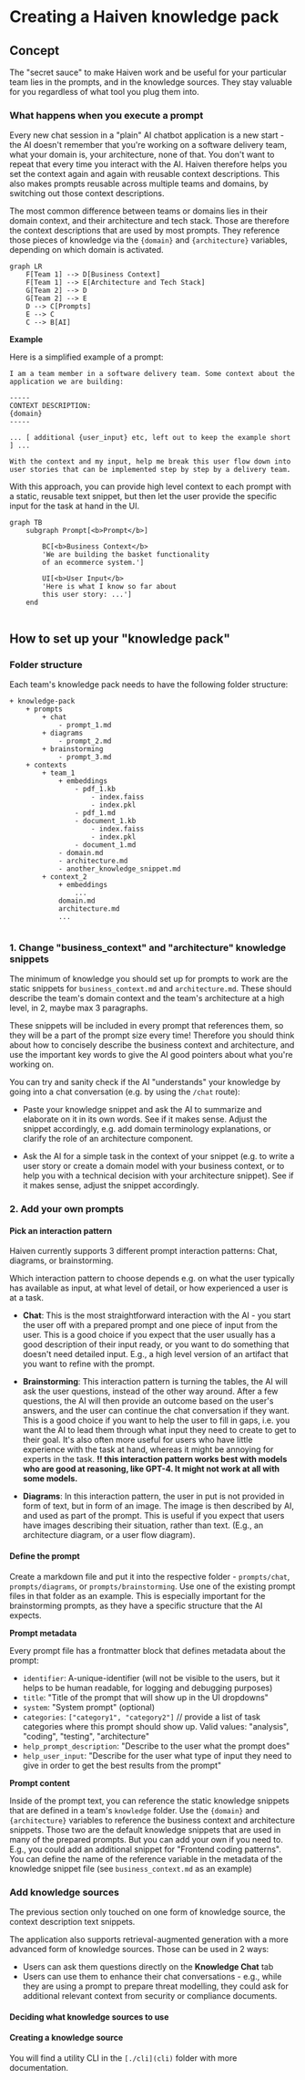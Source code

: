 
# Creating a Haiven knowledge pack

## Concept
The "secret sauce" to make Haiven work and be useful for your particular team lies in the prompts, and in the knowledge sources. They stay valuable for you regardless of what tool you plug them into.

### What happens when you execute a prompt

Every new chat session in a "plain" AI chatbot application is a new start - the AI doesn't remember that you're working on a software delivery team, what your domain is, your architecture, none of that. You don't want to repeat that every time you interact with the AI. Haiven therefore helps you set the context again and again with reusable context descriptions. This also makes prompts reusable across multiple teams and domains, by switching out those context descriptions.

The most common difference between teams or domains lies in their domain context, and their architecture and tech stack. Those are therefore the context descriptions that are used by most prompts. They reference those pieces of knowledge via the `{domain}` and `{architecture}` variables, depending on which domain is activated.

```mermaid
graph LR
    F[Team 1] --> D[Business Context]
    F[Team 1] --> E[Architecture and Tech Stack]
    G[Team 2] --> D
    G[Team 2] --> E
    D --> C[Prompts]
    E --> C
    C --> B[AI]
```

**Example**

Here is a simplified example of a prompt:
```
I am a team member in a software delivery team. Some context about the application we are building:

-----
CONTEXT DESCRIPTION:
{domain}
-----

... [ additional {user_input} etc, left out to keep the example short ] ...

With the context and my input, help me break this user flow down into user stories that can be implemented step by step by a delivery team.

```

With this approach, you can provide high level context to each prompt with a static, reusable text snippet, but then let the user provide the specific input for the task at hand in the UI.

```mermaid
graph TB
    subgraph Prompt[<b>Prompt</b>]
        
        BC[<b>Business Context</b>
        'We are building the basket functionality 
        of an ecommerce system.']
        
        UI[<b>User Input</b>
        'Here is what I know so far about 
        this user story: ...']
    end
    
```


## How to set up your "knowledge pack"

### Folder structure
Each team's knowledge pack needs to have the following folder structure:

```
+ knowledge-pack
    + prompts
        + chat
            - prompt_1.md
        + diagrams
            - prompt_2.md
        + brainstorming
            - prompt_3.md
    + contexts
        + team_1
            + embeddings
                - pdf_1.kb
                    - index.faiss
                    - index.pkl
                - pdf_1.md
                - document_1.kb
                    - index.faiss
                    - index.pkl
                - document_1.md
            - domain.md
            - architecture.md
            - another_knowledge_snippet.md
        + context_2
            + embeddings
                ...
            domain.md
            architecture.md
            ...
            
```

### 1. Change "business_context" and "architecture" knowledge snippets

The minimum of knowledge you should set up for prompts to work are the static snippets for `business_context.md` and `architecture.md`. These should describe the team's domain context and the team's architecture at a high level, in 2, maybe max 3 paragraphs.

These snippets will be included in every prompt that references them, so they will be a part of the prompt size every time! Therefore you should think about how to concisely describe the business context and architecture, and use the important key words to give the AI good pointers about what you're working on.

You can try and sanity check if the AI "understands" your knowledge by going into a chat conversation (e.g. by using the `/chat` route):

- Paste your knowledge snippet and ask the AI to summarize and elaborate on it in its own words. See if it makes sense. Adjust the snippet accordingly, e.g. add domain terminology explanations, or clarify the role of an architecture component.

- Ask the AI for a simple task in the context of your snippet (e.g. to write a user story or create a domain model with your business context, or to help you with a technical decision with your architecture snippet). See if it makes sense, adjust the snippet accordingly.

### 2. Add your own prompts

#### Pick an interaction pattern

Haiven currently supports 3 different prompt interaction patterns: Chat, diagrams, or brainstorming.

Which interaction pattern to choose depends e.g. on what the user typically has available as input, at what level of detail, or how experienced a user is at a task.

- **Chat**: This is the most straightforward interaction with the AI - you start the user off with a prepared prompt and one piece of input from the user. This is a good choice if you expect that the user usually has a good description of their input ready, or you want to do something that doesn't need detailed input. E.g., a high level version of an artifact that you want to refine with the prompt.

- **Brainstorming**: This interaction pattern is turning the tables, the AI will ask the user questions, instead of the other way around. After a few questions, the AI will then provide an outcome based on the user's answers, and the user can continue the chat conversation if they want. This is a good choice if you want to help the user to fill in gaps, i.e. you want the AI to lead them through what input they need to create to get to their goal. It's also often more useful for users who have little experience with the task at hand, whereas it might be annoying for experts in the task. **!! this interaction pattern works best with models who are good at reasoning, like GPT-4. It might not work at all with some models.**

- **Diagrams**: In this interaction pattern, the user in put is not provided in form of text, but in form of an image. The image is then described by AI, and used as part of the prompt. This is useful if you expect that users have images describing their situation, rather than text. (E.g., an architecture diagram, or a user flow diagram).

#### Define the prompt

Create a markdown file and put it into the respective folder - `prompts/chat`, `prompts/diagrams`, or `prompts/brainstorming`. Use one of the existing prompt files in that folder as an example. This is especially important for the brainstorming prompts, as they have a specific structure that the AI expects.

**Prompt metadata**

Every prompt file has a frontmatter block that defines metadata about the prompt:

- `identifier`: A-unique-identifier (will not be visible to the users, but it helps to be human readable, for logging and debugging purposes)
- `title`: "Title of the prompt that will show up in the UI dropdowns"
- `system`: "System prompt" (optional)
- `categories`: `["category1", "category2"]` // provide a list of task categories where this prompt should show up. Valid values: "analysis", "coding", "testing", "architecture"
- `help_prompt_description`: "Describe to the user what the prompt does"
- `help_user_input`: "Describe for the user what type of input they need to give in order to get the best results from the prompt"

**Prompt content**

Inside of the prompt text, you can reference the static knowledge snippets that are defined in a team's `knowledge` folder. Use the `{domain}` and `{architecture}` variables to reference the business context and architecture snippets. Those two are the default knowledge snippets that are used in many of the prepared prompts. But you can add your own if you need to. E.g., you could add an additional snippet for "Frontend coding patterns". You can define the name of the reference variable in the metadata of the knowledge snippet file (see `business_context.md` as an example)

### Add knowledge sources

The previous section only touched on one form of knowledge source, the context description text snippets.

The application also supports retrieval-augmented generation with a more advanced form of knowledge sources. Those can be used in 2 ways:
- Users can ask them questions directly on the **Knowledge Chat** tab
- Users can use them to enhance their chat conversations - e.g., while they are using a prompt to prepare threat modelling, they could ask for additional relevant context from security or compliance documents.

#### Deciding what knowledge sources to use



#### Creating a knowledge source

You will find a utility CLI in the `[./cli](cli)` folder with more documentation.
